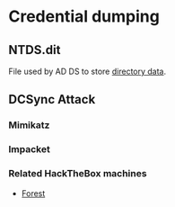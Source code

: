 # Credential dumping
## NTDS.dit
File used by AD DS to store [directory data](../ad/infrastructure/adds.md#data-store).

## DCSync Attack
### Mimikatz

### Impacket

### Related HackTheBox machines
- [Forest](../../hackthebox/ad/forest.md)